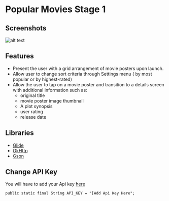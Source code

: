 #                       Popular Movies Stage 1

## Screenshots

![alt text](https://github.com/MohitKacha/Popular-Movies-Stage1/blob/master/Screenshots/ss1.jpg)

## Features 
- Present the user with a grid arrangement of movie posters upon launch.
- Allow user to change sort criteria through Settings menu ( by most popular or by highest-rated) 
- Allow the user to tap on a movie poster and transition to a details screen with additional information such as:
	-   original title
	-   movie poster image thumbnail
	-   A plot synopsis 
	-   user rating 
	-   release date
## Libraries
- [Glide](https://github.com/bumptech/glide)  
- [OkHttp](https://github.com/square/okhttp)
-  [Gson](https://github.com/google/gson)


## Change API Key

You will have to add your Api key [here](https://github.com/MohitKacha/Popular-Movies-Stage1/blob/master/app/src/main/java/android/mohit/popularmovie/utils/Constant.java)

    public static final String API_KEY = "[Add Api Key Here";

